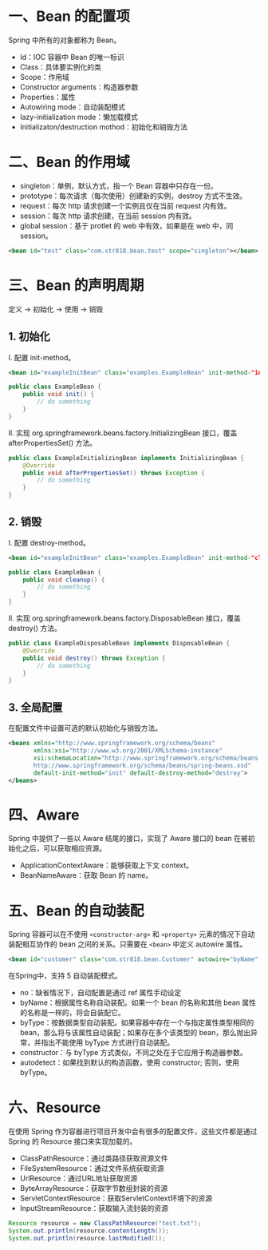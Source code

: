 

# 一、Bean 的配置项

Spring 中所有的对象都称为 Bean。

- Id：IOC 容器中 Bean 的唯一标识
- Class：具体要实例化的类 
- Scope：作用域
- Constructor arguments：构造器参数
- Properties：属性
- Autowiring mode：自动装配模式
- lazy-initialization mode：懒加载模式
- Initializaton/destruction mothod：初始化和销毁方法

# 二、Bean 的作用域

- singleton：单例，默认方式，指一个 Bean 容器中只存在一份。
- prototype：每次请求（每次使用）创建新的实例，destroy 方式不生效。
- request：每次 http 请求创建一个实例且仅在当前 request 内有效。
- session：每次 http 请求创建，在当前 session 内有效。
- global session：基于 protlet 的 web 中有效，如果是在 web 中，同 session。

```xml
<bean id="test" class="com.str818.bean.test" scope="singleton"></bean>
```

# 三、Bean 的声明周期

定义 -> 初始化 -> 使用 -> 销毁

## 1. 初始化

I. 配置 init-method。

```xml
<bean id="exampleInitBean" class="examples.ExampleBean" init-method-"init" />
```

```java
public class ExampleBean {
    public void init() {
        // do something
    }
}
```

II. 实现 org.springframework.beans.factory.InitializingBean 接口，覆盖 afterPropertiesSet() 方法。

```java
public class ExampleInitializingBean implements InitializingBean {
    @Override
    public void afterPropertiesSet() throws Exception {
        // do something
    }
}
```

## 2. 销毁

I. 配置 destroy-method。

```xml
<bean id="exampleInitBean" class="examples.ExampleBean" init-method-"cleanup" />
```

```java
public class ExampleBean {
    public void cleanup() {
        // do something
    }
}
```

II. 实现 org.springframework.beans.factory.DisposableBean 接口，覆盖 destroy() 方法。

```java
public class ExampleDisposableBean implements DisposableBean {
    @Override
    public void destroy() throws Exception {
        // do something
    }
}
```

## 3. 全局配置

在配置文件中设置可选的默认初始化与销毁方法。

```xml
<beans xmlns="http://www.springframework.org/schema/beans"
       xmlns:xsi="http://www.w3.org/2001/XMLSchema-instance"
       xsi:schemaLocation="http://www.springframework.org/schema/beans
       http://www.springframework.org/schema/beans/spring-beans.xsd"
       default-init-method="init" default-destroy-method="destroy">
</beans>
```

# 四、Aware

Spring 中提供了一些以 Aware 结尾的接口，实现了 Aware 接口的 bean 在被初始化之后，可以获取相应资源。

- ApplicationContextAware：能够获取上下文 context。
- BeanNameAware：获取 Bean 的 name。

# 五、Bean 的自动装配

Spring 容器可以在不使用 `<constructor-arg>` 和 `<property>` 元素的情况下自动装配相互协作的 bean 之间的关系。只需要在 `<bean>` 中定义 autowire 属性。

```xml
<bean id="customer" class="com.str818.bean.Customer" autowire="byName" />
```

在Spring中，支持 5 自动装配模式。
	
- no：缺省情况下，自动配置是通过 ref 属性手动设定
- byName：根据属性名称自动装配。如果一个 bean 的名称和其他 bean 属性的名称是一样的，将会自装配它。
- byType：按数据类型自动装配。如果容器中存在一个与指定属性类型相同的 bean，那么将与该属性自动装配；如果存在多个该类型的 bean，那么抛出异常，并指出不能使用 byType 方式进行自动装配。
- constructor：与 byType 方式类似，不同之处在于它应用于构造器参数。
- autodetect：如果找到默认的构造函数，使用 constructor; 否则，使用 byType。

# 六、Resource

在使用 Spring 作为容器进行项目开发中会有很多的配置文件，这些文件都是通过 Spring 的 Resource 接口来实现加载的。

- ClassPathResource：通过类路径获取资源文件
- FileSystemResource：通过文件系统获取资源
- UrlResource：通过URL地址获取资源
- ByteArrayResource：获取字节数组封装的资源
- ServletContextResource：获取ServletContext环境下的资源
- InputStreamResource：获取输入流封装的资源

```java
Resource resource = new ClassPathResource("test.txt");
System.out.println(resource.contentLength());
System.out.println(resource.lastModified());
```
